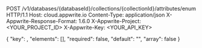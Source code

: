 POST /v1/databases/{databaseId}/collections/{collectionId}/attributes/enum HTTP/1.1
Host: cloud.appwrite.io
Content-Type: application/json
X-Appwrite-Response-Format: 1.6.0
X-Appwrite-Project: &lt;YOUR_PROJECT_ID&gt;
X-Appwrite-Key: &lt;YOUR_API_KEY&gt;

{
  "key": ,
  "elements": [],
  "required": false,
  "default": "<DEFAULT>",
  "array": false
}
